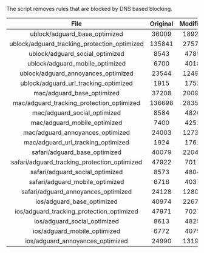 The script removes rules that are blocked by DNS based blocking.


| File | Original | Modified |
|:----:|:-----:|:-----:|
| ublock/adguard_base_optimized | 36009 | 18928 |
| ublock/adguard_tracking_protection_optimized | 135841 | 27575 |
| ublock/adguard_social_optimized | 8543 | 4785 |
| ublock/adguard_mobile_optimized | 6700 | 4018 |
| ublock/adguard_annoyances_optimized | 23544 | 12495 |
| ublock/adguard_url_tracking_optimized | 1915 | 1752 |
| mac/adguard_base_optimized | 37208 | 20094 |
| mac/adguard_tracking_protection_optimized | 136698 | 28352 |
| mac/adguard_social_optimized | 8584 | 4820 |
| mac/adguard_mobile_optimized | 7400 | 4251 |
| mac/adguard_annoyances_optimized | 24003 | 12733 |
| mac/adguard_url_tracking_optimized | 1924 | 1761 |
| safari/adguard_base_optimized | 40079 | 22045 |
| safari/adguard_tracking_protection_optimized | 47922 | 7017 |
| safari/adguard_social_optimized | 8573 | 4804 |
| safari/adguard_mobile_optimized | 6716 | 4037 |
| safari/adguard_annoyances_optimized | 24128 | 12806 |
| ios/adguard_base_optimized | 40974 | 22671 |
| ios/adguard_tracking_protection_optimized | 47971 | 7027 |
| ios/adguard_social_optimized | 8613 | 4825 |
| ios/adguard_mobile_optimized | 6772 | 4079 |
| ios/adguard_annoyances_optimized | 24990 | 13199 |